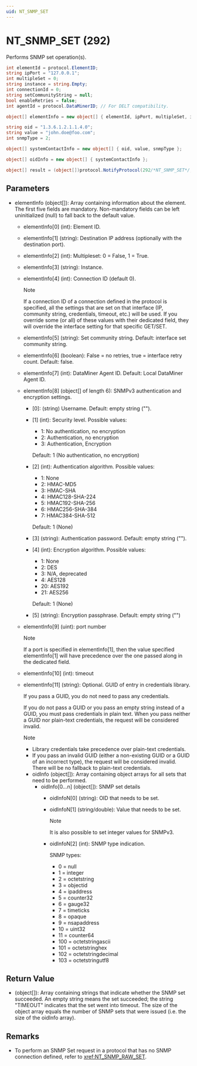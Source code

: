 ```yaml
---
uid: NT_SNMP_SET
---
```


# NT_SNMP_SET (292)

Performs SNMP set operation(s).

```csharp
int elementId = protocol.ElementID;
string ipPort = "127.0.0.1";
int multipleSet = 0;
string instance = string.Empty;
int connectionId = 0;
string setCommunityString = null;
bool enableRetries = false;
int agentId = protocol.DataMinerID; // For DELT compatibility.

object[] elementInfo = new object[] { elementId, ipPort, multipleSet, instance, connectionId, setCommunityString, enableRetries, agentId };

string oid = "1.3.6.1.2.1.1.4.0";
string value = "john.doe@foo.com";
int snmpType = 2;

object[] systemContactInfo = new object[] { oid, value, snmpType };

object[] oidInfo = new object[] { systemContactInfo };

object[] result = (object[])protocol.NotifyProtocol(292/*NT_SNMP_SET*/, elementInfo, oidInfo);
```

## Parameters

- elementInfo (object[]): Array containing information about the element. The first five fields are mandatory. Non-mandatory fields can be left uninitialized (null) to fall back to the default value.
  - elementInfo[0] (int): Element ID.
  - elementInfo[1] (string): Destination IP address (optionally with the destination port).
  - elementInfo[2] (int): Multipleset: 0 = False, 1 = True.
  - elementInfo[3] (string): Instance.
  - elementInfo[4] (int): Connection ID (default 0).

    > [!NOTE]
    > If a connection ID of a connection defined in the protocol is specified, all the settings that are set on that interface (IP, community string, credentials, timeout, etc.) will be used. If you override some (or all) of these values with their dedicated field, they will override the interface setting for that specific GET/SET.

  - elementInfo[5] (string): Set community string. Default: interface set community string.
  - elementInfo[6] (boolean): False = no retries, true = interface retry count. Default: false.
  - elementInfo[7] (int): DataMiner Agent ID. Default: Local DataMiner Agent ID.
  - elementInfo[8] (object[] of length 6): SNMPv3 authentication and encryption settings.<!-- RN 18077 -->
    - [0]: (string) Username. Default: empty string ("").
    - [1] (int): Security level. Possible values:
      - 1: No authentication, no encryption
      - 2: Authentication, no encryption
      - 3: Authentication, Encryption

      Default: 1 (No authentication, no encryption)
    - [2] (int): Authentication algorithm. Possible values:
      - 1: None
      - 2: HMAC-MD5
      - 3: HMAC-SHA
      - 4: HMAC128-SHA-224
      - 5: HMAC192-SHA-256
      - 6: HMAC256-SHA-384
      - 7: HMAC384-SHA-512

      Default: 1 (None)
    - [3] (string): Authentication password. Default: empty string ("").
    - [4] (int): Encryption algorithm. Possible values:
      - 1: None
      - 2: DES
      - 3: N/A, deprecated
      - 4: AES128
      - 20: AES192
      - 21: AES256

      Default: 1 (None)
    - [5] (string): Encryption passphrase. Default: empty string ("")
  - elementInfo[9] (uint): port number

    > [!NOTE]
    > If a port is specified in elementInfo[1], then the value specified elementInfo[1] will have precedence over the one passed along in the dedicated field.

  - elementInfo[10] (int): timeout
  - elementInfo[11] (string): Optional. GUID of entry in credentials library.<!-- RN 27275 -->

    If you pass a GUID, you do not need to pass any credentials.

    If you do not pass a GUID or you pass an empty string instead of a GUID, you must pass credentials in plain text. When you pass neither a GUID nor plain-text credentials, the request will be considered invalid.

    > [!NOTE]
    >
    > - Library credentials take precedence over plain-text credentials.
    > - If you pass an invalid GUID (either a non-existing GUID or a GUID of an incorrect type), the request will be considered invalid. There will be no fallback to plain-text credentials.

    - oidInfo (object[]): Array containing object arrays for all sets that need to be performed.
      - oidInfo[0…n] (object[]): SNMP set details
        - oidInfoN[0] (string): OID that needs to be set.
        - oidInfoN[1] (string/double): Value that needs to be set.

          > [!NOTE]
          > It is also possible to set integer values for SNMPv3.<!-- RN 18034 -->

        - oidInfoN[2] (int): SNMP type indication.

          SNMP types:
          - 0 = null
          - 1 = integer
          - 2 = octetstring
          - 3 = objectid
          - 4 = ipaddress
          - 5 = counter32
          - 6 = gauge32
          - 7 = timeticks
          - 8 = opaque
          - 9 = nsapaddress
          - 10 = uint32
          - 11 = counter64
          - 100 = octetstringascii
          - 101 = octetstringhex
          - 102 = octetstringdecimal
          - 103 = octetstringutf8

## Return Value

- (object[]): Array containing strings that indicate whether the SNMP set succeeded. An empty string means the set succeeded; the string "TIMEOUT" indicates that the set went into timeout. The size of the object array equals the number of SNMP sets that were issued (i.e. the size of the oidInfo array).

## Remarks

- To perform an SNMP Set request in a protocol that has no SNMP connection defined, refer to <xref:NT_SNMP_RAW_SET>.

